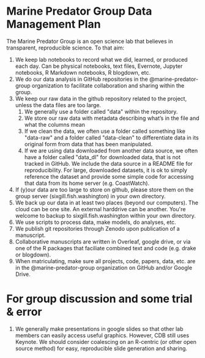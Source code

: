 # Marine Predator Group Data Management Plan

The Marine Predator Group is an open science lab that believes in transparent, reproducible science.  To that aim:
1. We keep lab notebooks to record what we did, learned, or produced each day. Can be physical notebooks, text files, Evernote, Jupyter notebooks, R Markdown notebooks, R blogdown, etc.
1. We do our data analysis in GitHub repositories in the @marine-predator-group organization to facilitate collaboration and sharing within the group.
1. We keep our raw data in the github repository related to the project, unless the data files are too large.
    1. We generally use a folder called "data" within the repository.  
    1. We store our raw data with metadata describing what’s in the file and what the columns mean
    1. If we clean the data, we often use a folder called something like "data-raw" and a folder called "data-clean" to differentiate data in its original form from data that has been manipulated.
    1. If we are using data downloaded from another data source, we often have a folder called "data_dl" for downloaded data, that is not tracked in GitHub. We include the data source in a README file for reproducibility. For large, downloaded datasets, it is ok to simply reference the dataset and provide some simple code for accessing that data from its home server (e.g. CoastWatch).
1. If (y)our data are too large to store on github, please store them on the group server (sixgill.fish.washington) in your own directory.
1. We back up our data in at least two places (beyond our computers). The cloud can be one site. An external harddrive can be another. You're welcome to backup to sixgill.fish.washington within your own directory.
1. We use scripts to process data, make models, do analyses, etc.
1. We publish git repositories through Zenodo upon publication of a manuscript.
1. Collaborative manuscripts are written in Overleaf, google drive, or via one of the R packages that faciliate combined text and code (e.g. drake or blogdown).
1. When matriculating, make sure all projects, code, papers, data, etc. are in the @marine-predator-group organization on GitHub and/or Google Drive.

# For group discussion and some trial & error
1. We generally make presentations in google slides so that other lab members can easily access useful graphics. However, CDB still uses Keynote. We should consider coalescing on an R-centric (or other open source method) for easy, reproducible slide generation and sharing.
